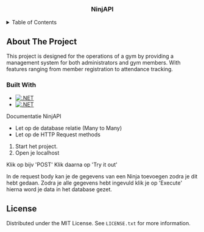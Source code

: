 <h3 align="center">NinjAPI</h3>
</div>


<!-- TABLE OF CONTENTS -->
<details>
  <summary>Table of Contents</summary>
  <ol>
    <li>
      <a href="#about-the-project">About The Project</a>
      <ul>
        <li><a href="#built-with">Built With</a></li>
      </ul>
    </li>
    </li>
    <li><a href="#license">License</a></li>

  </ol>
</details>


<!-- ABOUT THE PROJECT -->
## About The Project
This project is designed for the operations of a gym by providing a management system for both administrators and gym members. With features ranging from member registration to attendance tracking.

### Built With
* [![.NET][NET.com]][NET.url]
* [![.NET][Swagger.io]][Swagger.url]

Documentatie NinjAPI
- Let op de database relatie (Many to Many)
- Let op de HTTP Request methods

1. Start het project.
2. Open je localhost

Klik op bijv 'POST' 
Klik daarna op 'Try it out'

In de request body kan je de gegevens van een Ninja toevoegen zodra je dit hebt gedaan.
Zodra je alle gegevens hebt ingevuld klik je op 'Execute' hierna word je data in het database gezet.


<!-- LICENSE -->
## License
Distributed under the MIT License. See `LICENSE.txt` for more information.


<!-- MARKDOWN LINKS & IMAGES -->
[NET.com]: https://img.shields.io/badge/.NET%208-512BD4?style=for-the-badge&logo=net&logoColor=white
[NET.url]: https://dotnet.microsoft.com/en-us/
[Swagger.io]: https://img.shields.io/badge/Swagger-85EA2D?style=for-the-badge&logo=swagger&logoColor=black
[Swagger.url]: https://swagger.io/
